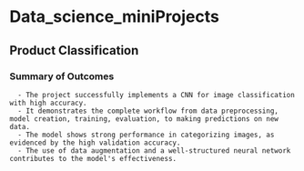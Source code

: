 # Data_science_miniProjects

 ## Product Classification
 ### Summary of Outcomes
      - The project successfully implements a CNN for image classification with high accuracy.
      - It demonstrates the complete workflow from data preprocessing, model creation, training, evaluation, to making predictions on new data.
      - The model shows strong performance in categorizing images, as evidenced by the high validation accuracy.
      - The use of data augmentation and a well-structured neural network contributes to the model's effectiveness.
